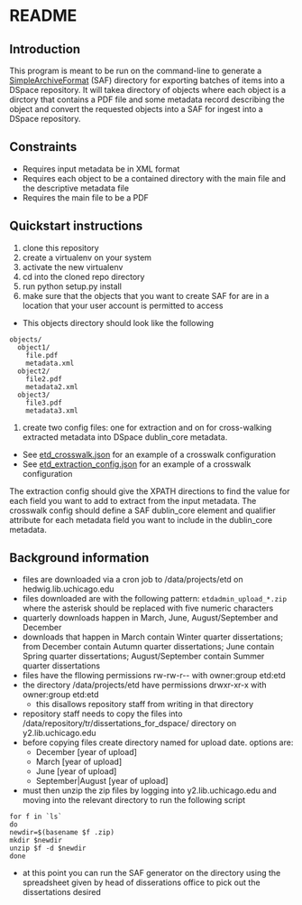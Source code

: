 # README

## Introduction

This program is meant to be run on the command-line to generate a [SimpleArchiveFormat](https://wiki.duraspace.org/display/DSDOC6x/Importing+and+Exporting+Items+via+Simple+Archive+Format) (SAF) directory for exporting batches of items into a DSpace repository. It will takea  directory of objects where each object is a dirctory that contains a PDF file and some metadata record describing the object and convert the requested objects into a SAF for ingest into a DSpace repository.

## Constraints

- Requires input metadata be in XML format
- Requires each object to be a contained directory with the main file and the descriptive metadata file
- Requires the main file to be a PDF

## Quickstart instructions

1. clone this repository
1. create a virtualenv on your system
1. activate the new virtualenv
1. cd into the cloned repo directory
1. run python setup.py install
1. make sure that the objects that you want to create SAF for are in a location that your user account is permitted to access

- This objects directory should look like the following

```text/plain
objects/
  object1/
    file.pdf
    metadata.xml
  object2/
    file2.pdf
    metadata2.xml
  object3/
    file3.pdf
    metadata3.xml
```

1. create two config files: one for extraction and on for cross-walking extracted metadata into DSpace dublin_core metadata.

- See [etd_crosswalk.json](data/etd_crosswalk.json) for an example of a crosswalk configuration
- See [etd_extraction_config.json](data/etd_extraction_config.json) for an example of a crosswalk configuration

The extraction config should give the XPATH directions to find the value for each field you want to add to extract from the input metadata. The crosswalk config should define a SAF dublin_core element and qualifier attribute for each metadata field you want to include in the dublin_core metadata.

## Background information

- files are downloaded via a cron job to /data/projects/etd on hedwig.lib.uchicago.edu
- files downloaded are with the following pattern: ```etdadmin_upload_*.zip``` where the asterisk should be replaced with five numeric characters
- quarterly downloads happen in March, June, August/September and December
- downloads that happen in March contain Winter quarter dissertations; from December contain Autumn quarter dissertations; June contain Spring quarter dissertations; August/September contain Summer quarter dissertations
- files have the fllowing permissions rw-rw-r-- with owner:group etd:etd
- the directory /data/projects/etd have permissions drwxr-xr-x with owner:group etd:etd
  - this disallows repository staff from writing in that directory
- repository staff needs to copy the files into /data/repository/tr/dissertations_for_dspace/ directory on y2.lib.uchicago.edu
- before copying files create directory named for upload date. options are:
   - December [year of upload]
   - March [year of upload]
   - June [year of upload]
   - September|August [year of upload]
- must then unzip the zip files by logging into y2.lib.uchicago.edu and moving into the relevant directory to run the following script
```
for f in `ls`
do
newdir=$(basename $f .zip)
mkdir $newdir
unzip $f -d $newdir
done
```
- at this point you can run the SAF generator on the directory using the spreadsheet given by head of disserations office to pick out the dissertations desired
